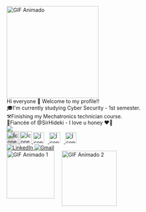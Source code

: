 <div><a href="https://media0.giphy.com/media/MAnv0v03ZSh4OtcXTs/giphy.gif?cid=6c09b9523x6qej6zd0hmlzg8nnibdvsvnjmufma30xp9hhww&ep=v1_internal_gif_by_id&rid=giphy.gif&ct=g">
  <img src="https://media0.giphy.com/media/MAnv0v03ZSh4OtcXTs/giphy.gif?cid=6c09b9523x6qej6zd0hmlzg8nnibdvsvnjmufma30xp9hhww&ep=v1_internal_gif_by_id&rid=giphy.gif&ct=g" alt="GIF Animado" width="250"></div>
</a>
<div>
 Hi everyone 👋 Welcome to my profile!! <br>
    🎓I'm currently studying Cyber Security - 1st semester.<br>
    ⚒️Finishing my Mechatronics technician course.<br>
    💍Fiancée of @SirHideki - I love u honey ❤️‍🔥</div>

  

<div>
  <img  heigt="180cm" src="https://github-readme-stats.vercel.app/api?username=Gabautista&show_icons=true&theme=neon"
</div>

<div><a href="https://icongr.am/devicon/cplusplus-original.svg?size=128&color=currentColor">
  <img src="https://icongr.am/devicon/cplusplus-original.svg?size=128&color=currentColor" alt="Ícone C++" width="32" style="filter: drop-shadow(2px 2px 3px #888);">
</a>
 <a href="https://icongr.am/devicon/c-original.svg?size=128&color=currentColor">
  <img src="https://icongr.am/devicon/c-original.svg?size=128&color=currentColor" alt="Ícone C" width="32">
</a><a href="https://github.com/Gabautista">
  <img src="https://icongr.am/devicon/python-original.svg?size=128&color=currentColor" alt="Ícone Python" width="30" style="margin-right: 10px;">
</a>
<a href="https://github.com/Gabautista">
  <img src="https://icongr.am/devicon/javascript-original.svg?size=128&color=currentColor" alt="Ícone JavaScript" width="30" style="margin-right: 10px;">
</a>
<a href="https://github.com/Gabautista">
  <img src="https://icongr.am/devicon/css3-original-wordmark.svg?size=128&color=currentColor" alt="Ícone CSS3" width="30">
</a></div>

<div><a href="https://www.linkedin.com/in/gabrielavieirabautista">
  <a href="https://www.linkedin.com/in/gabrielavieirabautista" target="_blank"><img src="https://img.shields.io/badge/-LinkedIn-%230077B5?style=for-the-badge&logo=linkedin&logoColor=white" target="_blank" alt="LinkedIn"></a><a href="mailto:gabriela.vie.bautista@gmail.com">
  <img src="https://img.shields.io/badge/-Gmail-%23D14836?style=for-the-badge&logo=gmail&logoColor=white" alt="Gmail">
  </a></div>

<div style="display: flex; align-items: flex-start;">
  <img src="https://media1.giphy.com/media/IIAUz2wie4gV1a1LdN/giphy.gif?cid=6c09b952gvqqc9aiop24h7xstsdm1u475q93y1aqpnxaeri8&ep=v1_internal_gif_by_id&rid=giphy.gif&ct=g" alt="GIF Animado 1" width="130" style="margin-right: 20px;">
  <a href="https://media0.giphy.com/media/3ohs7JG6cq7EWesFcQ/giphy.gif?cid=6c09b9528gdd4h2uv22tw6zpmkvyffj6a10s3dgwbr29nza9&ep=v1_internal_gif_by_id&rid=giphy.gif&ct=g">
    <img src="https://media0.giphy.com/media/3ohs7JG6cq7EWesFcQ/giphy.gif?cid=6c09b9528gdd4h2uv22tw6zpmkvyffj6a10s3dgwbr29nza9&ep=v1_internal_gif_by_id&rid=giphy.gif&ct=g" alt="GIF Animado 2" width="150">
  </a>
</div>
